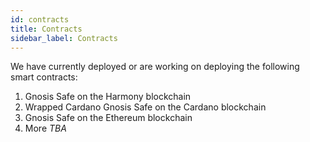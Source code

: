 ```yaml
---
id: contracts
title: Contracts
sidebar_label: Contracts
---
```


We have currently deployed or are working on deploying the following smart contracts:

1. Gnosis Safe on the Harmony blockchain
1. Wrapped Cardano Gnosis Safe on the Cardano blockchain
1. Gnosis Safe on the Ethereum blockchain
1. More *TBA*
